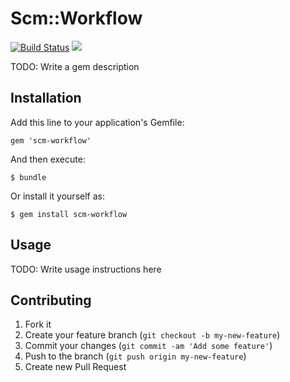 # Scm::Workflow

[![Build Status](https://travis-ci.org/patbonecrusher/scm-workflow.png?branch=master)](https://travis-ci.org/patbonecrusher/scm-workflow) <a href="https://codeclimate.com/github/patbonecrusher/scm-workflow"><img src="https://codeclimate.com/github/patbonecrusher/scm-workflow.png" /></a>

TODO: Write a gem description

## Installation

Add this line to your application's Gemfile:

    gem 'scm-workflow'

And then execute:

    $ bundle

Or install it yourself as:

    $ gem install scm-workflow

## Usage

TODO: Write usage instructions here

## Contributing

1. Fork it
2. Create your feature branch (`git checkout -b my-new-feature`)
3. Commit your changes (`git commit -am 'Add some feature'`)
4. Push to the branch (`git push origin my-new-feature`)
5. Create new Pull Request
